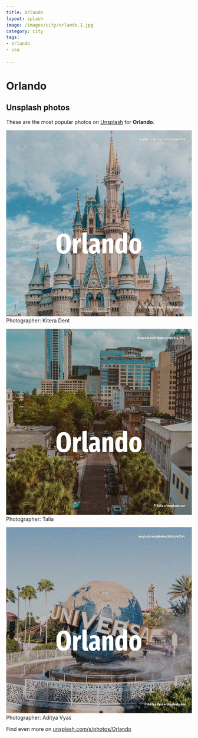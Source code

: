 ```yaml
---
title: Orlando
layout: splash
image: /images/city/orlando.1.jpg
category: city
tags:
- orlando
- usa

---
```

# Orlando



 
## Unsplash photos
These are the most popular photos on [Unsplash](https://unsplash.com) for **Orlando**.
 
![Orlando](/images/city/orlando.1.jpg)
Photographer:  Kitera Dent
 
![Orlando](/images/city/orlando.2.jpg)
Photographer:  Talia
 
![Orlando](/images/city/orlando.3.jpg)
Photographer:  Aditya Vyas
 
Find even more on [unsplash.com/s/photos/Orlando](https://unsplash.com/s/photos/Orlando)
 
